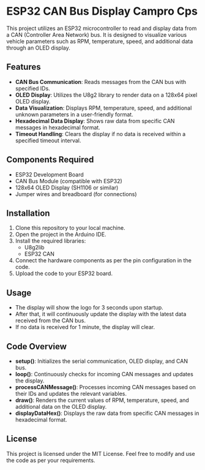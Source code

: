 # ESP32 CAN Bus Display Campro Cps

This project utilizes an ESP32 microcontroller to read and display data from a CAN (Controller Area Network) bus. It is designed to visualize various vehicle parameters such as RPM, temperature, speed, and additional data through an OLED display.

## Features

- **CAN Bus Communication**: Reads messages from the CAN bus with specified IDs.
- **OLED Display**: Utilizes the U8g2 library to render data on a 128x64 pixel OLED display.
- **Data Visualization**: Displays RPM, temperature, speed, and additional unknown parameters in a user-friendly format.
- **Hexadecimal Data Display**: Shows raw data from specific CAN messages in hexadecimal format.
- **Timeout Handling**: Clears the display if no data is received within a specified timeout interval.

## Components Required

- ESP32 Development Board
- CAN Bus Module (compatible with ESP32)
- 128x64 OLED Display (SH1106 or similar)
- Jumper wires and breadboard (for connections)

## Installation

1. Clone this repository to your local machine.
2. Open the project in the Arduino IDE.
3. Install the required libraries:
   - U8g2lib
   - ESP32 CAN
4. Connect the hardware components as per the pin configuration in the code.
5. Upload the code to your ESP32 board.

## Usage

- The display will show the logo for 3 seconds upon startup.
- After that, it will continuously update the display with the latest data received from the CAN bus.
- If no data is received for 1 minute, the display will clear.

## Code Overview

- **setup()**: Initializes the serial communication, OLED display, and CAN bus.
- **loop()**: Continuously checks for incoming CAN messages and updates the display.
- **processCANMessage()**: Processes incoming CAN messages based on their IDs and updates the relevant variables.
- **draw()**: Renders the current values of RPM, temperature, speed, and additional data on the OLED display.
- **displayDataHex()**: Displays the raw data from specific CAN messages in hexadecimal format.

## License

This project is licensed under the MIT License. Feel free to modify and use the code as per your requirements.
